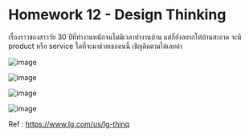 # Homework 12 - Design Thinking
เรื่องราวของสาววัย 30 ปีที่ทำงานหนักจนไม่มีเวลาทำงานบ้าน แต่ก็ยังอยากให้บ้านสะอาด 
จะมี product หรือ service ใดที่จะมาช่วยเธอคนนี้ เชิญติดตามได้เลยค่า

![image](https://user-images.githubusercontent.com/78222887/122256283-19cd5e00-cef9-11eb-81f5-27cd604fb9ae.png)

![image](https://user-images.githubusercontent.com/78222887/122256236-0fab5f80-cef9-11eb-8853-94f221e3ced5.png)

![image](https://user-images.githubusercontent.com/78222887/122256322-25208980-cef9-11eb-8343-00391696e00e.png)

![image](https://user-images.githubusercontent.com/78222887/122256359-3073b500-cef9-11eb-9d9e-12f1f6f0bd5d.png)

Ref : https://www.lg.com/us/lg-thinq
